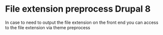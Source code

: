 # File extension preprocess Drupal 8

In case to need to output the file extension on the front end you
can access to the file extension via theme preprocess
